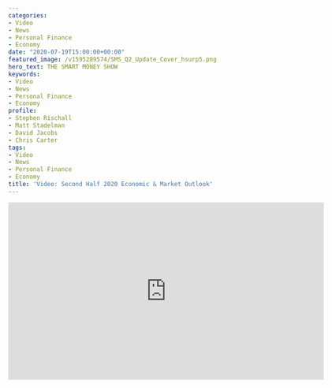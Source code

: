 ```yaml
---
categories:
- Video
- News
- Personal Finance
- Economy
date: "2020-07-19T15:00:00+00:00"
featured_image: /v1595289574/SMS_Q2_Update_Cover_hsurp5.png
hero_text: THE SMART MONEY SHOW
keywords:
- Video
- News
- Personal Finance
- Economy
profile:
- Stephen Rischall
- Matt Stadelman
- David Jacobs
- Chris Carter
tags:
- Video
- News
- Personal Finance
- Economy
title: 'Video: Second Half 2020 Economic & Market Outlook'
---
```

<iframe src="https://player.vimeo.com/video/440146327" width="640" height="360" frameborder="0" allow="autoplay; fullscreen" allowfullscreen></iframe>